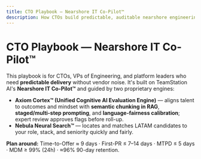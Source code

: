 ```yaml
---
title: CTO Playbook — Nearshore IT Co-Pilot™
description: How CTOs build predictable, auditable nearshore engineering extensions with TeamStation AI™ under one SLA.
---
```


# CTO Playbook — Nearshore IT Co-Pilot™

This playbook is for CTOs, VPs of Engineering, and platform leaders who need **predictable delivery** without vendor noise. It's built on TeamStation AI's **Nearshore IT Co-Pilot™** and guided by two proprietary engines:

- **Axiom Cortex™ (Unified Cognitive AI Evaluation Engine)** — aligns talent to outcomes and mindset with **semantic chunking in RAG**, **staged/multi-step prompting**, and **language-fairness calibration**; expert review approves flags before roll-up.
- **Nebula Neural Search™** — locates and matches LATAM candidates to your role, stack, and seniority quickly and fairly.

**Plan around:** Time-to-Offer ≈ 9 days · First-PR ≤ 7–14 days · MTPD ≤ 5 days · MDM ≥ 99% (24h) · ≈96% 90-day retention.